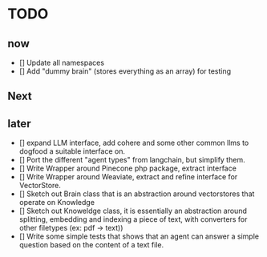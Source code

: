 # TODO

## now

- [] Update all namespaces
- [] Add "dummy brain" (stores everything as an array) for testing

## Next

## later

- [] expand LLM interface, add cohere and some other common llms to dogfood a suitable interface on.
- [] Port the different "agent types" from langchain, but simplify them.
- [] Write Wrapper around Pinecone php package, extract interface
- [] Write Wrapper around Weaviate, extract and refine interface for VectorStore.
- [] Sketch out Brain class that is an abstraction around vectorstores that operate on Knowledge
- [] Sketch out Knoweldge class, it is essentially an abstraction around splitting, embedding and indexing a piece of
  text, with converters for other filetypes (ex: pdf -> text))
- [] Write some simple tests that shows that an agent can answer a simple question based on the content of a text file.
 
